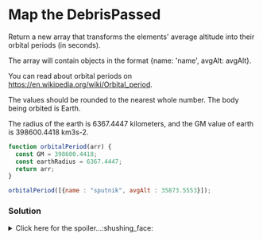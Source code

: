 # Map the DebrisPassed

Return a new array that transforms the elements' average altitude into their orbital periods (in seconds).

The array will contain objects in the format {name: 'name', avgAlt: avgAlt}.

You can read about orbital periods on https://en.wikipedia.org/wiki/Orbital_period.

The values should be rounded to the nearest whole number. The body being orbited is Earth.

The radius of the earth is 6367.4447 kilometers, and the GM value of earth is 398600.4418 km3s-2.

```javascript
function orbitalPeriod(arr) {
  const GM = 398600.4418;
  const earthRadius = 6367.4447;
  return arr;
}

orbitalPeriod([{name : "sputnik", avgAlt : 35873.5553}]);
```

### Solution

<details>
  <summary>Click here for the spoiler...:shushing_face:</summary>

```javascript
function orbitalPeriod(arr) {
  const GM = 398600.4418;
  const earthRadius = 6367.4447;
  return arr.map(({name, avgAlt}) => {
    const orbitalPeriod = Math.round((2 * Math.PI) * Math.sqrt(Math.pow(earthRadius + avgAlt,3)/GM))
    return {name, orbitalPeriod}
  });
}

orbitalPeriod([{name: "iss", avgAlt: 413.6}, {name: "hubble", avgAlt: 556.7}, {name: "moon", avgAlt: 378632.553}]); // returns [{name : "iss", orbitalPeriod: 5557}, {name: "hubble", orbitalPeriod: 5734}, {name: "moon", orbitalPeriod: 2377399}]
```
  </details>
